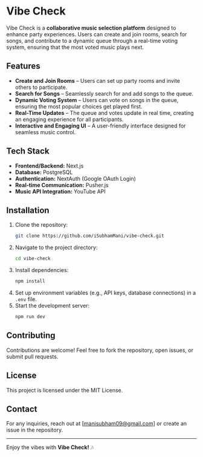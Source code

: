 # Vibe Check

Vibe Check is a **collaborative music selection platform** designed to enhance party experiences. Users can create and join rooms, search for songs, and contribute to a dynamic queue through a real-time voting system, ensuring that the most voted music plays next.

## Features

- **Create and Join Rooms** – Users can set up party rooms and invite others to participate.
- **Search for Songs** – Seamlessly search for and add songs to the queue.
- **Dynamic Voting System** – Users can vote on songs in the queue, ensuring the most popular choices get played first.
- **Real-Time Updates** – The queue and votes update in real time, creating an engaging experience for all participants.
- **Interactive and Engaging UI** – A user-friendly interface designed for seamless music control.

## Tech Stack

- **Frontend/Backend:** Next.js
- **Database:** PostgreSQL
- **Authentication:** NextAuth (Google OAuth Login)
- **Real-time Communication:** Pusher.js
- **Music API Integration:** YouTube API

## Installation

1. Clone the repository:
   ```sh
   git clone https://github.com/iSubhamMani/vibe-check.git
   ```
2. Navigate to the project directory:
   ```sh
   cd vibe-check
   ```
3. Install dependencies:
   ```sh
   npm install
   ```
4. Set up environment variables (e.g., API keys, database connections) in a `.env` file.
5. Start the development server:
   ```sh
   npm run dev
   ```

## Contributing

Contributions are welcome! Feel free to fork the repository, open issues, or submit pull requests.

## License

This project is licensed under the MIT License.

## Contact

For any inquiries, reach out at [manisubham09@gmail.com] or create an issue in the repository.

---

Enjoy the vibes with **Vibe Check!** 🎶

